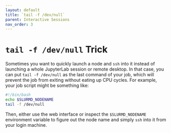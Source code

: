 ```yaml
---
layout: default
title: `tail -f /dev/null`
parent: Interactive Sessions
nav_order: 3
---
```

# `tail -f /dev/null` Trick
Sometimes you want to quickly launch a node and `ssh` into it instead of launching a whole JupyterLab session or remote desktop. In that case, you can put `tail -f /dev/null` as the last command of your job, which will prevent the job from exiting without eating up CPU cycles. For example, your job script might be something like:

```bash
#!/bin/bash
echo $SLURMD_NODENAME
tail -f /dev/null
```
Then, either use the web interface or inspect the `$SLURMD_NODENAME` environment variable to figure out the node name and simply `ssh` into it from your login machine.
